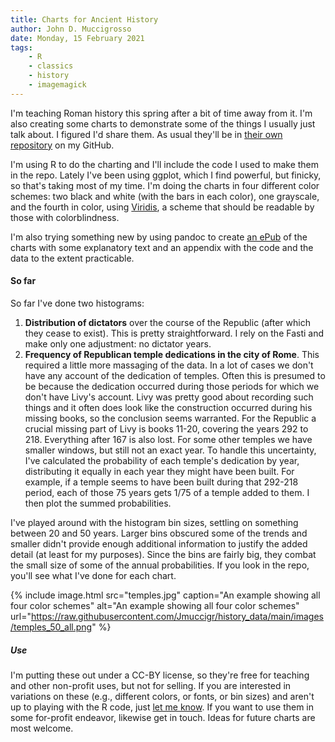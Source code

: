 ```yaml
---
title: Charts for Ancient History
author: John D. Muccigrosso
date: Monday, 15 February 2021
tags: 
    - R
    - classics
    - history
    - imagemagick
---
```


I'm teaching Roman history this spring after a bit of time away from it. I'm also creating some charts to demonstrate some of the things I usually just talk about. I figured I'd share them. As usual they'll be in [their own repository](https://github.com/Jmuccigr/history_data) on my GitHub.

I'm using R to do the charting and I'll include the code I used to make them in the repo. Lately I've been using ggplot, which I find powerful, but finicky, so that's taking most of my time. I'm doing the charts in four different color schemes: two black and white (with the bars in each color), one grayscale, and the fourth in color, using [Viridis](https://cran.r-project.org/web/packages/viridis/vignettes/intro-to-viridis.html), a scheme that should be readable by those with colorblindness.

I'm also trying something new by using pandoc to create [an ePub](https://raw.githubusercontent.com/Jmuccigr/history_data/book.epub) of the charts with some explanatory text and an appendix with the code and the data to the extent practicable.

#### So far

So far I've done two histograms:

1. **Distribution of dictators** over the course of the Republic (after which they cease to exist). This is pretty straightforward. I rely on the Fasti and make only one adjustment: no dictator years.
1. **Frequency of Republican temple dedications in the city of Rome**. This required a little more massaging of the data. In a lot of cases we don't have any account of the dedication of temples. Often this is presumed to be because the dedication occurred during those periods for which we don't have Livy's account. Livy was pretty good about recording such things and it often does look like the construction occurred during his missing books, so the conclusion seems warranted. For the Republic a crucial missing part of Livy is books 11-20, covering the years 292 to 218. Everything after 167 is also lost. For some other temples we have smaller windows, but still not an exact year. To handle this uncertainty, I've calculated the probability of each temple's dedication by year, distributing it equally in each year they might have been built. For example, if a temple seems to have been built during that 292-218 period, each of those 75 years gets 1/75 of a temple added to them. I then plot the summed probabilities.

I've played around with the histogram bin sizes, settling on something between 20 and 50 years. Larger bins obscured some of the trends and smaller didn't provide enough additional information to justify the added detail (at least for my purposes). Since the bins are fairly big, they combat the small size of some of the annual probabilities. If you look in the repo, you'll see what I've done for each chart.

{% include image.html 
    src="temples.jpg"
    caption="An example showing all four color schemes"
    alt="An example showing all four color schemes" 
    url="https://raw.githubusercontent.com/Jmuccigr/history_data/main/images/temples_50_all.png"
%}

##### Use

I'm putting these out under a CC-BY license, so they're free for teaching and other non-profit uses, but not for selling. If you are interested in variations on these (e.g., different colors, or fonts, or bin sizes) and aren't up to playing with the R code, just [let me know](mailto:jmuccigr@gmail.com). If you want to use them in some for-profit endeavor, likewise get in touch. Ideas for future charts are most welcome.
